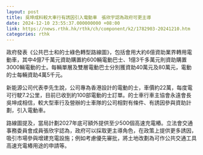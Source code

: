 ```yaml
---
layout: post
title: 吳坤成料較大車行有誘因引入電動車　張欣宇認為政府可更主導
date: 2024-12-10 23:55:37.000000000 +08:00
link: https://news.rthk.hk/rthk/ch/component/k2/1782903-20241210.htm
categories: rthk
---
```


政府發表《公共巴士和的士綠色轉型路線圖》，包括會用大約6億資助業界轉用電動車，其中4億7千萬元資助購置約600輛電動巴士、1億3千多萬元則資助購置3000輛電動的士。每輛單層及雙層電動巴士分別獲資助40萬元及80萬元，電動的士每輛資助4萬5千元。

新能源公司代表李先生說，公司專為香港設計的電動的士，車價約22萬，每度電可行駛7.2公里，目前已收到約100部電動的士訂單。的士車行車主協會永遠會長吳坤成相信，較大型車行及營辦的士車隊的公司相對有條件、有誘因參與資助計劃，引入電動車。

路線圖提及，當局計劃2027年底可額外提供至少500個高速充電樁。立法會交通事務委員會成員張欣宇認為，政府可以採取更主導角色，在政策上提供更多誘因，吸引市場參與增建充電設施；例如考慮優先審批，將土地改劃為可作公共交通工具高速充電樁用途的申請等。
